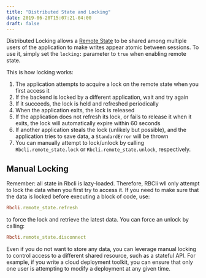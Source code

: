 ```yaml
---
title: "Distributed State and Locking"
date: 2019-06-20T15:07:21-04:00
draft: false
---
```


Distributed Locking allows a [Remote State][state_storage] to be shared among multiple users of the application to make writes appear atomic between sessions. To use it, simply set the  `locking:` parameter to `true` when enabling remote state.

This is how locking works:

1. The application attempts to acquire a lock on the remote state when you first access it
2. If the backend is locked by a different application, wait and try again
3. If it succeeds, the lock is held and refreshed periodically
4. When the application exits, the lock is released
5. If the application does not refresh its lock, or fails to release it when it exits, the lock will automatically expire within 60 seconds
6. If another application steals the lock (unlikely but possible), and the application tries to save data, a `StandardError` will be thrown
7. You can manually attempt to lock/unlock by calling `Rbcli.remote_state.lock` or `Rbcli.remote_state.unlock`, respectively. 


## Manual Locking

Remember: all state in Rbcli is lazy-loaded. Therefore, RBCli wll only attempt to lock the data when you first try to access it. If you need to make sure that the data is locked before executing a block of code, use:

```ruby
Rbcli.remote_state.refresh
```

to force the lock and retrieve the latest data. You can force an unlock by calling:

```ruby
Rbcli.remote_state.disconnect
```

Even if you do not want to store any data, you can leverage manual locking to control access to a different shared resource, such as a stateful API. For example, if you write a cloud deployment toolkit, you can ensure that only one user is attempting to modify a deployment at any given time.


[state_storage]: /advanced/state_storage
